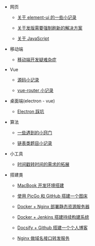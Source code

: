 - 网页

  - [关于 element-ui 的一些小记录](code/vue-element-ui.md)

  - [关于发版需要强制刷新的解决方案](code/fixing-compulsory-refresh.md)

  - [关于 JavaScript](javascript.md)

- 移动端

  - [移动端开发疑难杂症](code/mobile.md)

- Vue

  - [源码小记录](vue-source-code1.md)

  - [vue-router 小记录](vue.md)

- 桌面端(electron - vue)

  - [Electron 踩坑](code/electron.md)

- 算法

  - [一些遇到的小窍门](algorithm/algo-tips.md)

  - [链表类题目小记录](algorithm/algorithm-link-node.md)

- 小工具

  - [时间戳转时间的需求的拓展](tools/milliseconds-to-format-date.md)

- 搭建类

  - [MacBook 开发环境搭建](build/macbook-env.md)

  - [使用 PicGo 和 GitHub 搭建一个图床](build/picgo-github-image-hosting.md)

  - [Docker + Nginx 部署静态资源服务器](build/docker-nginx-static-server.md)

  - [Docker + Jenkins 搭建持续构建系统](build/docker-jenkins-cicd.md)

  - [Docsify + Github 搭建一个个人博客](build/docsify-github-blog.md)

  - [Nginx 做域名接口转发服务](build/nginx-request-redirect-to-server.md)
